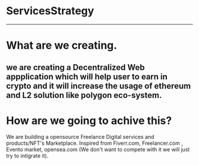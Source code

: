 # ServicesStrategy
---
# What are we creating.
we are creating a Decentralized Web appplication which will help user to earn in crypto and it will increase the usage of ethereum and L2 solution like polygon eco-system.
---
# How are we going to achive this?
We are building a opensource Freelance Digital services and products/NFT's Marketplace. 
Inspired from Fiverr.com, Freelancer.com , Evento market, opensea.com (We don't want to compete with  it  we will just try to intigrate it).


